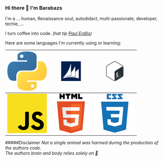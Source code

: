 ### Hi there 👋 I'm Barabazs

<!--
**Barabazs/Barabazs** is a ✨ _special_ ✨ repository because its `README.md` (this file) appears on your GitHub profile.

Here are some ideas to get you started:

- 🔭 I’m currently working on ...
- 🌱 I’m currently learning ...
- 👯 I’m looking to collaborate on ...
- 🤔 I’m looking for help with ...
- 💬 Ask me about ...
- 📫 How to reach me: ...
- 😄 Pronouns: ...
- ⚡ Fun fact: ...
-->

I'm a ... human, Renaissance soul, autodidact, multi-passionate, developer, techie, ... 

I turn coffee into code. _(hat tip [Paul Erdős](https://www.brainyquote.com/quotes/paul_erdos_103579))_

Here are some languages I'm currently using or learning:


| ![Python](https://raw.githubusercontent.com/Barabazs/Barabazs/master/img/python.svg?s=64 "Python") | ![C/AL](https://raw.githubusercontent.com/Barabazs/Barabazs/master/img/c-al.png?s=64 "C/AL") | ![Bash](https://raw.githubusercontent.com/Barabazs/Barabazs/master/img/bash.png?s=64 "Bash") |
|:-------------:|:-------------:| :-----:|
![Javascript](https://raw.githubusercontent.com/Barabazs/Barabazs/master/img/javascript.svg?s=64 "Javascript") |![HTML](https://raw.githubusercontent.com/Barabazs/Barabazs/master/img/html5.svg?s=64 "HTML") | ![CSS](https://raw.githubusercontent.com/Barabazs/Barabazs/master/img/css3.svg?s=64 "CSS") |


#####Disclaimer
_Not a single animal was harmed during the production of the authors code.  
The authors brain and body relies solely on :seedling:._

